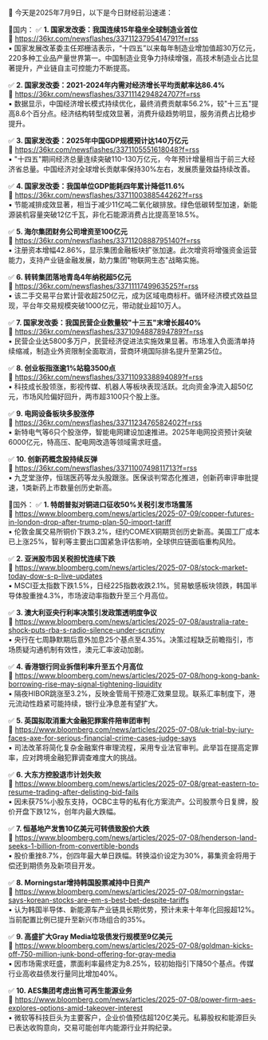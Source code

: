 📅 今天是2025年7月9日，以下是今日财经前沿速递：

📌国内：
✅ **1. 国家发改委：我国连续15年稳坐全球制造业首位**  
🔗 https://36kr.com/newsflashes/3371123795414791?f=rss  
▪️ 国家发展改革委主任郑栅洁表示，“十四五”以来每年制造业增加值超30万亿元，220多种工业品产量世界第一。中国制造业竞争力持续增强，高技术制造业占比显著提升，产业链自主可控能力不断提高。

✅ **2. 国家发改委：2021-2024年内需对经济增长平均贡献率达86.4%**  
🔗 https://36kr.com/newsflashes/3371114294824707?f=rss  
▪️ 数据显示，中国经济增长模式持续优化，最终消费贡献率56.2%，较"十三五"提高8.6个百分点。经济结构转型成效显著，消费升级趋势明显，服务消费占比稳步提升。

✅ **3. 国家发改委：2025年中国GDP规模预计达140万亿元**  
🔗 https://36kr.com/newsflashes/3371105551618048?f=rss  
▪️ "十四五"期间经济总量连续突破110-130万亿元，今年预计增量相当于前三大经济省总量。中国经济对全球增长贡献率保持30%左右，发展质量效益持续改善。

✅ **4. 国家发改委：我国单位GDP能耗四年累计降低11.6%**  
🔗 https://36kr.com/newsflashes/3371100388544262?f=rss  
▪️ 节能减排成效显著，相当于减少11亿吨二氧化碳排放。绿色低碳转型加速，新能源装机容量突破12亿千瓦，非化石能源消费占比提高至18.5%。

✅ **5. 海尔集团财务公司增资至100亿元**  
🔗 https://36kr.com/newsflashes/3371120888795140?f=rss  
▪️ 注册资本增幅42.86%，显示集团金融板块扩张加速。此次增资将增强资金运营能力，支持产业链金融发展，助力集团"物联网生态"战略实施。

✅ **6. 转转集团落地青岛4年纳税超5亿元**  
🔗 https://36kr.com/newsflashes/3371111749963525?f=rss  
▪️ 该二手交易平台累计营收超250亿元，成为区域电商标杆。循环经济模式效益显现，平台年交易规模突破1000亿元，带动就业超10万人。

✅ **7. 国家发改委：我国民营企业数量较"十三五"末增长超40%**  
🔗 https://36kr.com/newsflashes/3371094887894789?f=rss  
▪️ 民营企业达5800多万户，民营经济促进法实施效果显著。市场准入负面清单持续缩减，制造业外资限制全面取消，营商环境国际排名提升至第25位。

✅ **8. 创业板指涨逾1%站稳3500点**  
🔗 https://36kr.com/newsflashes/3371109338894089?f=rss  
▪️ 科技成长股领涨，影视传媒、机器人等板块表现活跃。北向资金净流入超50亿元，市场风险偏好回升，两市超3100只个股上涨。

✅ **9. 电网设备板块多股涨停**  
🔗 https://36kr.com/newsflashes/3371123476582402?f=rss  
▪️ 新特电气等6只个股涨停，智能电网建设加速推进。2025年电网投资预计突破6000亿元，特高压、配电网改造等领域需求旺盛。

✅ **10. 创新药概念股持续反弹**  
🔗 https://36kr.com/newsflashes/3371100749811713?f=rss  
▪️ 九芝堂涨停，恒瑞医药等龙头股跟涨。医保谈判常态化推进，创新药审评审批提速，1类新药上市数量创历史新高。

📌国外：
✅ **1. 特朗普拟对铜进口征收50%关税引发市场震荡**  
🔗 https://www.bloomberg.com/news/articles/2025-07-09/copper-futures-in-london-drop-after-trump-plan-50-import-tariff  
▪️ 伦敦金属交易所铜价下跌3.2%，纽约COMEX铜期货创历史新高。美国工厂成本已上涨25%，智利等主要出口国紧急评估影响，全球供应链面临重构风险。

✅ **2. 亚洲股市因关税担忧连续下跌**  
🔗 https://www.bloomberg.com/news/articles/2025-07-08/stock-market-today-dow-s-p-live-updates  
▪️ MSCI亚太指数下跌1.5%，日经225指数收跌2.1%。贸易敏感板块领跌，韩国半导体股重挫4.3%，市场波动率指数升至三个月高位。

✅ **3. 澳大利亚央行利率决策引发政策透明度争议**  
🔗 https://www.bloomberg.com/news/articles/2025-07-08/australia-rate-shock-puts-rba-s-radio-silence-under-scrutiny  
▪️ 央行在七周静默期后意外加息25个基点至4.35%。决策过程缺乏前瞻指引，市场质疑沟通机制有效性，澳元汇率波动加剧。

✅ **4. 香港银行同业拆借利率升至五个月高位**  
🔗 https://www.bloomberg.com/news/articles/2025-07-08/hong-kong-bank-borrowing-rise-may-signal-tightening-liquidity  
▪️ 隔夜HIBOR跳涨至3.2%，反映金管局干预港汇效果显现。联系汇率制度下，港元流动性趋紧可能持续，银行业净息差有望扩大。

✅ **5. 英国拟取消重大金融犯罪案件陪审团审判**  
🔗 https://www.bloomberg.com/news/articles/2025-07-08/uk-trial-by-jury-faces-axe-for-serious-financial-crime-cases-judge-says  
▪️ 司法改革将简化复杂金融案件审理流程，采用专业法官审判。此举旨在提高定罪率，应对跨境金融犯罪调查难度大的挑战。

✅ **6. 大东方控股退市计划失败**  
🔗 https://www.bloomberg.com/news/articles/2025-07-08/great-eastern-to-resume-trading-after-delisting-bid-fails  
▪️ 因未获75%小股东支持，OCBC主导的私有化方案流产。公司股票今日复牌，股价开盘下跌12%，创年内最大跌幅。

✅ **7. 恒基地产发售10亿美元可转债致股价大跌**  
🔗 https://www.bloomberg.com/news/articles/2025-07-08/henderson-land-seeks-1-billion-from-convertible-bonds  
▪️ 股价重挫8.7%，创四年最大单日跌幅。转换溢价设定为30%，募集资金将用于偿还到期债务及新项目开发。

✅ **8. Morningstar增持韩国股票减持中日资产**  
🔗 https://www.bloomberg.com/news/articles/2025-07-08/morningstar-says-korean-stocks-are-em-s-best-bet-despite-tariffs  
▪️ 认为韩国半导体、新能源车产业链具长期优势，预计未来十年年化回报超12%。当前配置比例已提升至新兴市场组合的35%。

✅ **9. 高盛扩大Gray Media垃圾债发行规模至9亿美元**  
🔗 https://www.bloomberg.com/news/articles/2025-07-08/goldman-kicks-off-750-million-junk-bond-offering-for-gray-media  
▪️ 因市场需求旺盛，票面利率最终定为8.25%，较初始指引下降50个基点。传媒行业高收益债发行量同比增加40%。

✅ **10. AES集团考虑出售可再生能源业务**  
🔗 https://www.bloomberg.com/news/articles/2025-07-08/power-firm-aes-explores-options-amid-takeover-interest  
▪️ 微软等科技巨头为主要客户，企业价值预估超120亿美元。私募股权和能源巨头已表达收购意向，交易可能创年内能源行业并购纪录。
